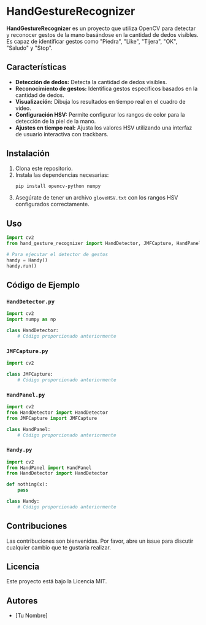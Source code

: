 
# HandGestureRecognizer

**HandGestureRecognizer** es un proyecto que utiliza OpenCV para detectar y reconocer gestos de la mano basándose en la cantidad de dedos visibles. Es capaz de identificar gestos como "Piedra", "Like", "Tijera", "OK", "Saludo" y "Stop".

## Características

- **Detección de dedos:** Detecta la cantidad de dedos visibles.
- **Reconocimiento de gestos:** Identifica gestos específicos basados en la cantidad de dedos.
- **Visualización:** Dibuja los resultados en tiempo real en el cuadro de video.
- **Configuración HSV:** Permite configurar los rangos de color para la detección de la piel de la mano.
- **Ajustes en tiempo real:** Ajusta los valores HSV utilizando una interfaz de usuario interactiva con trackbars.

## Instalación

1. Clona este repositorio.
2. Instala las dependencias necesarias:
   ```bash
   pip install opencv-python numpy
   ```
3. Asegúrate de tener un archivo `gloveHSV.txt` con los rangos HSV configurados correctamente.

## Uso

```python
import cv2
from hand_gesture_recognizer import HandDetector, JMFCapture, HandPanel, Handy

# Para ejecutar el detector de gestos
handy = Handy()
handy.run()
```

## Código de Ejemplo

### `HandDetector.py`
```python
import cv2
import numpy as np

class HandDetector:
    # Código proporcionado anteriormente
```

### `JMFCapture.py`
```python
import cv2

class JMFCapture:
    # Código proporcionado anteriormente
```

### `HandPanel.py`
```python
import cv2
from HandDetector import HandDetector
from JMFCapture import JMFCapture

class HandPanel:
    # Código proporcionado anteriormente
```

### `Handy.py`
```python
import cv2
from HandPanel import HandPanel
from HandDetector import HandDetector

def nothing(x):
    pass

class Handy:
    # Código proporcionado anteriormente
```

## Contribuciones

Las contribuciones son bienvenidas. Por favor, abre un issue para discutir cualquier cambio que te gustaría realizar.

## Licencia

Este proyecto está bajo la Licencia MIT.

## Autores

- [Tu Nombre]

